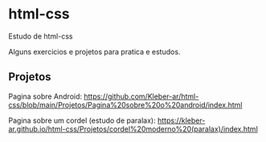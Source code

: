 # html-css
 Estudo de html-css

Alguns exercicios e projetos para pratica e estudos.

Projetos
-----------------------

Pagina sobre Android:
https://github.com/Kleber-ar/html-css/blob/main/Projetos/Pagina%20sobre%20o%20android/index.html

Pagina sobre um cordel (estudo de paralax):
https://kleber-ar.github.io/html-css/Projetos/cordel%20moderno%20(paralax)/index.html
